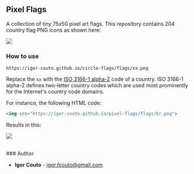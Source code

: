 ## Pixel Flags

A collection of tiny 75x50 pixel art flags. This repository contains 204 country flag PNG icons as shown here:

![](https://igor-couto.github.io/images/pixel-flags/preview.png)

### How to use
```
https://igor-couto.github.io/circle-flags/flags/xx.png
```
Replace the `xx` with the [ISO 3166-1 alpha-2](https://en.wikipedia.org/wiki/ISO_3166-1_alpha-2) code of a country.
ISO 3166-1 alpha-2 defines two-letter country codes which are used most prominently for the Internet's country code domains.

For instance, the following HTML code: 

```html
<img src="https://igor-couto.github.io/pixel-flags/flags/br.png">
```

Results in this:

![](https://igor-couto.github.io/pixel-flags/flags/br.png)

<br>
### Author

- **Igor Couto** - [igor.fcouto@gmail.com](mailto:igor.fcouto@gmail.com)
